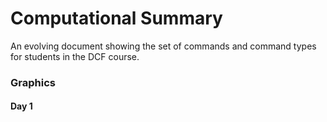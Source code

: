 Computational Summary
====================

An evolving document showing the set of commands and command types for students in the DCF course.





### Graphics

#### Day 1








